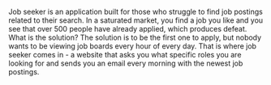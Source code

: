 Job seeker is an application built for those who struggle to find job postings related to their search.
In a saturated market, you find a job you like and you see that over 500 people have already applied, which produces defeat.
What is the solution? The solution is to be the first one to apply, but nobody wants to be viewing job boards every hour of
every day. That is where job seeker comes in - a website that asks you what specific roles you are looking for
and sends you an email every morning with the newest job postings.